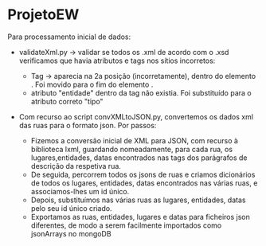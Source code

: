 # ProjetoEW

Para processamento inicial de dados:
- validateXml.py -> validar se todos os .xml de acordo com o .xsd
  verificamos que havia atributos e tags nos sítios incorretos:
  - Tag <vista> -> aparecia na 2a posição (incorretamente), dentro do elemento <casa>. Foi movido para o fim do elemento <casa>.
  - atributo "entidade" dentro da tag <entidade> não existia. Foi substituído para o atributo correto "tipo"

- Com recurso ao script convXMLtoJSON.py, convertemos os dados xml das ruas para o formato json. Por passos:
    - Fizemos a conversão inicial de XML para JSON, com recurso à biblioteca lxml, guardando nomeadamente, para cada rua, os lugares,entidades, datas encontrados nas tags dos parágrafos de descrição da respetiva rua.
    - De seguida, percorrem todos os jsons de ruas e criamos dicionários de todos os lugares, entidades, datas encontrados nas várias ruas, e associamos-lhes um id único.
    - Depois, substituímos nas várias ruas as lugares, entidades, datas pelo seu id único criado.
    - Exportamos as ruas, entidades, lugares e datas para ficheiros json diferentes, de modo a serem facilmente importados como jsonArrays no mongoDB
